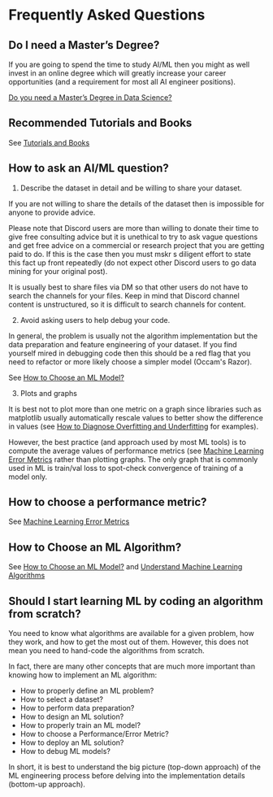 # Frequently Asked Questions

## Do I need a Master’s Degree?

If you are going to spend the time to study AI/ML then you might as well invest in an online degree which will greatly increase your career opportunities (and a requirement for most all AI engineer positions).

[Do you need a Master’s Degree in Data Science?](https://towardsdatascience.com/do-you-need-a-masters-degree-in-data-science-you-are-asking-the-wrong-question-8c83dec8bf1b?source=rss----7f60cf5620c9---4)


## Recommended Tutorials and Books

See [Tutorials and Books](./how_to_learn.md)


## How to ask an AI/ML question?

1. Describe the dataset in detail and be willing to share your dataset. 

If you are not willing to share the details of the dataset then is impossible for anyone to provide advice. 

Please note that Discord users are more than willing to donate their time to give free consulting advice but it is unethical to try to ask vague questions and get free advice on a commercial or research project that you are getting paid to do. If this is the case then you must mskr s diligent effort to state this fact up front repeatedly (do not expect other Discord users to go data mining for your original post). 

It is usually best to share files via DM  so that other users do not have to search the channels for your files. Keep in mind that Discord channel content is unstructured, so it is difficult to search channels for content. 

2. Avoid asking users to help debug your code. 

In general, the problem is usually not the algorithm implementation but the data preparation and feature engineering of your dataset. If you find yourself mired in debugging code then this should be a red flag that you need to refactor or more likely choose a simpler model (Occam's Razor). 

See [How to Choose an ML Model?](./getting_started.md)

3. Plots and graphs

It is best not to plot more than one metric on a graph since libraries such as matplotlib usually automatically rescale values to better show the difference in values (see [How to Diagnose Overfitting and Underfitting](./ml/diagnose_overfitting.md) for examples).

However, the best practice (and approach used by most ML tools) is to compute the average values of performance metrics (see [Machine Learning Error Metrics](./ml/error_metrics.md) rather than plotting graphs. The only graph that is commonly used in ML is train/val loss to spot-check convergence of training of a model only. 



## How to choose a performance metric?

See [Machine Learning Error Metrics](./ml/error_metrics.md) 


## How to Choose an ML Algorithm?

See [How to Choose an ML Model?](./getting_started.md) and [Understand Machine Learning Algorithms](./ml/error_metrics.md)


## Should I start learning ML by coding an algorithm from scratch?

You need to know what algorithms are available for a given problem, how they work, and how to get the most out of them. However, this does not mean you need to hand-code the algorithms from scratch.

In fact, there are many other concepts that are much more important than knowing how to implement an ML algorithm:

- How to properly define an ML problem?
- How to select a dataset?
- How to perform data preparation?
- How to design an ML solution?
- How to properly train an ML model?
- How to choose a Performance/Error Metric?
- How to deploy an ML solution?
- How to debug ML models?

In short, it is best to understand the big picture (top-down approach) of the ML engineering process before delving into the implementation details (bottom-up approach). 

